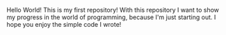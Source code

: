 Hello World! This is my first repository! With this repository I want to show my progress in the world of programming, because I'm just starting out. I hope you enjoy the simple code I wrote!
